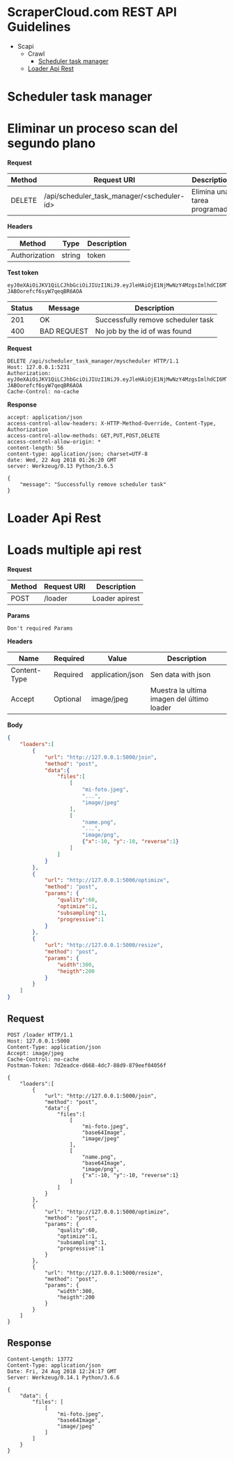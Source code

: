 # ScraperCloud.com REST API Guidelines

* Scapi
  * Crawl
    * [Scheduler task manager](#scheduler-task-manager) 
  * [Loader Api Rest](#loader-api-rest)

Scheduler task manager
======================

# Eliminar un proceso scan del segundo plano

**Request**

 Method | Request URI | Description
------- | ----------- | ------------
DELETE | /api/scheduler_task_manager/&lt;scheduler-id&gt; | Elimina una tarea programada

**Headers**

 Method | Type | Description
------- | ----------- | ------------
Authorization | string | token

**Test token**
```
eyJ0eXAiOiJKV1QiLCJhbGciOiJIUzI1NiJ9.eyJleHAiOjE1NjMwNzY4MzgsImlhdCI6MTUzMTU0MDgzOCwic3ViIjoiNTZjZmJmYjEtMmJkNC00YTE5LTg2MjQtNzQ2Y2I2MzhiNDg4In0.CNDHxP4gpo2FeHn3Fm-JABOorefcf6syW7qeqBR6AOA
```

 Status | Message | Description
------- | ----------- | -----------
201     | OK          | Successfully remove scheduler task
400     | BAD REQUEST | No job by the id of <scheduler-id> was found

**Request**

```
DELETE /api/scheduler_task_manager/myscheduler HTTP/1.1
Host: 127.0.0.1:5231
Authorization: eyJ0eXAiOiJKV1QiLCJhbGciOiJIUzI1NiJ9.eyJleHAiOjE1NjMwNzY4MzgsImlhdCI6MTUzMTU0MDgzOCwic3ViIjoiNTZjZmJmYjEtMmJkNC00YTE5LTg2MjQtNzQ2Y2I2MzhiNDg4In0.CNDHxP4gpo2FeHn3Fm-JABOorefcf6syW7qeqBR6AOA
Cache-Control: no-cache
```

**Response**

```
accept: application/json
access-control-allow-headers: X-HTTP-Method-Override, Content-Type, Authorization
access-control-allow-methods: GET,PUT,POST,DELETE
access-control-allow-origin: *
content-length: 56
content-type: application/json; charset=UTF-8
date: Wed, 22 Aug 2018 01:26:20 GMT
server: Werkzeug/0.13 Python/3.6.5

{
    "message": "Successfully remove scheduler task"
}
```

# Loader Api Rest
# Loads multiple api rest

**Request**

 Method | Request URI | Description
------- | ----------- | ------------
POST     | /loader | Loader apirest

**Params**

```
Don't required Params
```

**Headers**

Name | Required | Value | Description
---- | -------- | -------- | --------
Content-Type | Required | application/json | Sen data with json
Accept | Optional | image/jpeg | Muestra la ultima imagen del último loader

**Body**

```json
{
	"loaders":[
		{
			"url": "http://127.0.0.1:5000/join",
			"method": "post",
			"data":{
				"files":[
					[
						"mi-foto.jpeg",
						"...",
						"image/jpeg"
					],
					[
						"name.png",
						"...",
						"image/png",
						{"x":-10, "y":-10, "reverse":1}
					]
				]
			}
		},
		{
			"url": "http://127.0.0.1:5000/optimize",
			"method": "post",
			"params": {
				"quality":60,
				"optimize":1,
				"subsampling":1,
				"progressive":1
			}
		},
		{
			"url": "http://127.0.0.1:5000/resize",
			"method": "post",
			"params": {
				"width":300,
				"heigth":200
			}
		}
	]
}
```

## Request

```
POST /loader HTTP/1.1
Host: 127.0.0.1:5000
Content-Type: application/json
Accept: image/jpeg
Cache-Control: no-cache
Postman-Token: 7d2eadce-d668-4dc7-88d9-879eef04056f

{
    "loaders":[
        {
        	"url": "http://127.0.0.1:5000/join",
            "method": "post",
            "data":{
				"files":[
					[
						"mi-foto.jpeg",
						"base64Image",
						"image/jpeg"
					],
					[
						"name.png",
						"base64Image",
						"image/png",
						{"x":-10, "y":-10, "reverse":1}
					]
				]
			}
        },
        {
        	"url": "http://127.0.0.1:5000/optimize",
            "method": "post",
            "params": {
		        "quality":60,
		        "optimize":1,
		        "subsampling":1,
		        "progressive":1
            }
        },
        {
        	"url": "http://127.0.0.1:5000/resize",
            "method": "post",
            "params": {
            	"width":300,
		        "heigth":200
            }
        }
    ]
}
```

## Response

```
Content-Length: 13772
Content-Type: application/json
Date: Fri, 24 Aug 2018 12:24:17 GMT
Server: Werkzeug/0.14.1 Python/3.6.6

{
    "data": {
        "files": [
            [
                "mi-foto.jpeg",
                "base64Image",
                "image/jpeg"
            ]
        ]
    }
}
```

